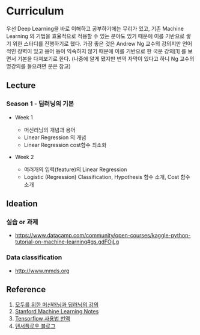 # Curriculum

우선 Deep Learning을 바로 이해하고 공부하기에는 무리가 있고, 기존 Machine Learning 의 기법을 효율적으로 적용할 수 있는 분야도 있기 때문에 이를 기반으로 쌓기 위한 스터디를 진행하기로 했다. 가장 좋은 것은 Andrew Ng 교수의 강의지만 언어적인 장벽이 있고 용어 등이 익숙하지 않기 때문에 이를 기반으로 한 국문 강의[1] 를 보면서 기본을 다져보기로 한다. (나중에 알게 됐지만 번역 자막이 있다고 하니 Ng 교수의 명강의를 들으려면 분은 참고)


## Lecture

### Season 1 - 딥러닝의 기본

* Week 1
    * 머신러닝의 개념과 용어
    * Linear Regression 의 개념
    * Linear Regression cost함수 최소화

* Week 2
    * 여러개의 입력(feature)의 Linear Regression
    * Logistic (Regression) Classification, Hypothesis 함수 소개, Cost 함수 소개


## Ideation

### 실습 or 과제

* https://www.datacamp.com/community/open-courses/kaggle-python-tutorial-on-machine-learning#gs.gdFOjLg

### Data classification

* http://www.mmds.org

## Reference

1. [모두를 위한 머신러닝과 딥러닝의 강의](http://hunkim.github.io/ml/)
1. [Stanford Machine Learning Notes](http://www.holehouse.org/mlclass/)
1. [Tensorflow 사용법 번역](https://tensorflowkorea.gitbooks.io/tensorflow-kr/)
1. [텐서플로우 블로그](https://tensorflow.blog)
